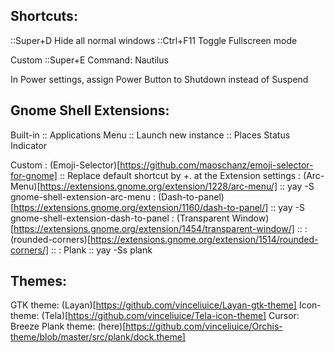 Shortcuts:
-----------
::Super+D		Hide all normal windows
::Ctrl+F11		Toggle Fullscreen mode

Custom
::Super+E		Command: Nautilus

In Power settings, assign Power Button to Shutdown instead of Suspend

Gnome Shell Extensions:
-----------------------
Built-in
:: Applications Menu
:: Launch new instance
:: Places Status Indicator

Custom
: (Emoji-Selector)[https://github.com/maoschanz/emoji-selector-for-gnome]
::	Replace default shortcut by <Super>+. at the Extension settings
: (Arc-Menu)[https://extensions.gnome.org/extension/1228/arc-menu/]
::	yay -S gnome-shell-extension-arc-menu
: (Dash-to-panel)[https://extensions.gnome.org/extension/1160/dash-to-panel/]
::	yay -S gnome-shell-extension-dash-to-panel
: (Transparent Window)[https://extensions.gnome.org/extension/1454/transparent-window/]
::
: (rounded-corners)[https://extensions.gnome.org/extension/1514/rounded-corners/]
:: 
: Plank
::	yay -Ss plank

Themes:
-------
GTK theme: (Layan)[https://github.com/vinceliuice/Layan-gtk-theme]
Icon-theme: (Tela)[https://github.com/vinceliuice/Tela-icon-theme]
Cursor: Breeze
Plank theme: (here)[https://github.com/vinceliuice/Orchis-theme/blob/master/src/plank/dock.theme]

